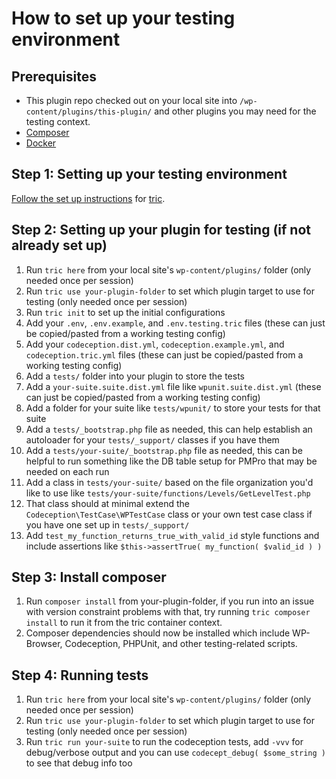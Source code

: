 # How to set up your testing environment

## Prerequisites

* This plugin repo checked out on your local site into `/wp-content/plugins/this-plugin/` and other plugins you may need for the testing context.
* [Composer](https://getcomposer.org/)
* [Docker](https://www.docker.com/get-started)

## Step 1: Setting up your testing environment

[Follow the set up instructions](https://github.com/the-events-calendar/tric/blob/main/docs/setup.md) for [tric](https://github.com/the-events-calendar/tric).

## Step 2: Setting up your plugin for testing (if not already set up)

1. Run `tric here` from your local site's `wp-content/plugins/` folder (only needed once per session)
1. Run `tric use your-plugin-folder` to set which plugin target to use for testing (only needed once per session)
1. Run `tric init` to set up the initial configurations
1. Add your `.env`, `.env.example`, and `.env.testing.tric` files (these can just be copied/pasted from a working testing config)
1. Add your `codeception.dist.yml`, `codeception.example.yml`, and `codeception.tric.yml` files (these can just be copied/pasted from a working testing config)
1. Add a `tests/` folder into your plugin to store the tests
1. Add a `your-suite.suite.dist.yml` file like `wpunit.suite.dist.yml` (these can just be copied/pasted from a working testing config)
1. Add a folder for your suite like `tests/wpunit/` to store your tests for that suite
1. Add a `tests/_bootstrap.php` file as needed, this can help establish an autoloader for your `tests/_support/` classes if you have them
1. Add a `tests/your-suite/_bootstrap.php` file as needed, this can be helpful to run something like the DB table setup for PMPro that may be needed on each run
1. Add a class in `tests/your-suite/` based on the file organization you'd like to use like `tests/your-suite/functions/Levels/GetLevelTest.php`
1. That class should at minimal extend the `Codeception\TestCase\WPTestCase` class or your own test case class if you have one set up in `tests/_support/`
1. Add `test_my_function_returns_true_with_valid_id` style functions and include assertions like `$this->assertTrue( my_function( $valid_id ) )`

## Step 3: Install composer

1. Run `composer install` from your-plugin-folder, if you run into an issue with version constraint problems with that, try running `tric composer install` to run it from the tric container context.
2. Composer dependencies should now be installed which include WP-Browser, Codeception, PHPUnit, and other testing-related scripts.

## Step 4: Running tests

1. Run `tric here` from your local site's `wp-content/plugins/` folder (only needed once per session)
1. Run `tric use your-plugin-folder` to set which plugin target to use for testing (only needed once per session)
1. Run `tric run your-suite` to run the codeception tests, add `-vvv` for debug/verbose output and you can use `codecept_debug( $some_string )` to see that debug info too
